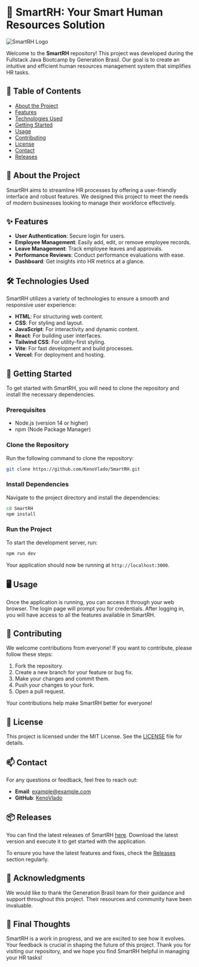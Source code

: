 # 🌟 SmartRH: Your Smart Human Resources Solution

![SmartRH Logo](https://via.placeholder.com/150)  

Welcome to the **SmartRH** repository! This project was developed during the Fullstack Java Bootcamp by Generation Brasil. Our goal is to create an intuitive and efficient human resources management system that simplifies HR tasks.

## 🚀 Table of Contents

- [About the Project](#about-the-project)
- [Features](#features)
- [Technologies Used](#technologies-used)
- [Getting Started](#getting-started)
- [Usage](#usage)
- [Contributing](#contributing)
- [License](#license)
- [Contact](#contact)
- [Releases](#releases)

## 📖 About the Project

SmartRH aims to streamline HR processes by offering a user-friendly interface and robust features. We designed this project to meet the needs of modern businesses looking to manage their workforce effectively. 

## ✨ Features

- **User Authentication**: Secure login for users.
- **Employee Management**: Easily add, edit, or remove employee records.
- **Leave Management**: Track employee leaves and approvals.
- **Performance Reviews**: Conduct performance evaluations with ease.
- **Dashboard**: Get insights into HR metrics at a glance.

## 🛠️ Technologies Used

SmartRH utilizes a variety of technologies to ensure a smooth and responsive user experience:

- **HTML**: For structuring web content.
- **CSS**: For styling and layout.
- **JavaScript**: For interactivity and dynamic content.
- **React**: For building user interfaces.
- **Tailwind CSS**: For utility-first styling.
- **Vite**: For fast development and build processes.
- **Vercel**: For deployment and hosting.

## 🏁 Getting Started

To get started with SmartRH, you will need to clone the repository and install the necessary dependencies.

### Prerequisites

- Node.js (version 14 or higher)
- npm (Node Package Manager)

### Clone the Repository

Run the following command to clone the repository:

```bash
git clone https://github.com/KenoVlado/SmartRH.git
```

### Install Dependencies

Navigate to the project directory and install the dependencies:

```bash
cd SmartRH
npm install
```

### Run the Project

To start the development server, run:

```bash
npm run dev
```

Your application should now be running at `http://localhost:3000`.

## 🖥️ Usage

Once the application is running, you can access it through your web browser. The login page will prompt you for credentials. After logging in, you will have access to all the features available in SmartRH.

## 🤝 Contributing

We welcome contributions from everyone! If you want to contribute, please follow these steps:

1. Fork the repository.
2. Create a new branch for your feature or bug fix.
3. Make your changes and commit them.
4. Push your changes to your fork.
5. Open a pull request.

Your contributions help make SmartRH better for everyone!

## 📜 License

This project is licensed under the MIT License. See the [LICENSE](LICENSE) file for details.

## 📫 Contact

For any questions or feedback, feel free to reach out:

- **Email**: example@example.com
- **GitHub**: [KenoVlado](https://github.com/KenoVlado)

## 📦 Releases

You can find the latest releases of SmartRH [here](https://github.com/KenoVlado/SmartRH/releases). Download the latest version and execute it to get started with the application.

To ensure you have the latest features and fixes, check the [Releases](https://github.com/KenoVlado/SmartRH/releases) section regularly.

## 🎨 Acknowledgments

We would like to thank the Generation Brasil team for their guidance and support throughout this project. Their resources and community have been invaluable.

## 🎉 Final Thoughts

SmartRH is a work in progress, and we are excited to see how it evolves. Your feedback is crucial in shaping the future of this project. Thank you for visiting our repository, and we hope you find SmartRH helpful in managing your HR tasks!